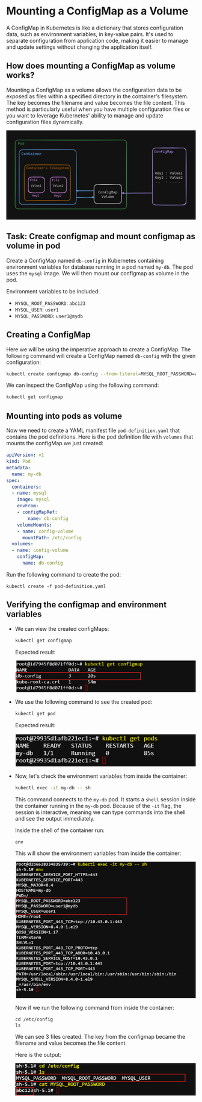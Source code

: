 #  Mounting a ConfigMap as a Volume

A ConfigMap in Kubernetes is like a dictionary that stores configuration data, such as environment variables, in key-value pairs. It's used to separate configuration from application code, making it easier to manage and update settings without changing the application itself.

## How does mounting a ConfigMap as volume works?

Mounting a ConfigMap as a volume allows the configuration data to be exposed as files within a specified directory in the container's filesystem. The key becomes the filename and value becomes the file content. This method is particularly useful when you have multiple configuration files or you want to leverage Kubernetes' ability to manage and update configuration files dynamically.

![alt text](./images/image.png)

## Task: Create configmap and mount configmap as volume in pod
Create a ConfigMap named `db-config` in Kubernetes containing environment variables for database running in a pod named `my-db`. The pod uses the `mysql` image. We will then mount our configmap as volume in the pod.

Environment variables to be included:

- `MYSQL_ROOT_PASSWORD`: `abc123`
- `MYSQL_USER`: `user1`
- `MYSQL_PASSWORD`: `user1@mydb`


## Creating a ConfigMap

Here we will be using the imperative approach to create a ConfigMap. The following command will create a ConfigMap named `db-config` with the given configuration:

```bash
kubectl create configmap db-config --from-literal=MYSQL_ROOT_PASSWORD=abc123 --from-literal=MYSQL_USER=user1 --from-literal=MYSQL_PASSWORD=user1@mydb
```

We can inspect the ConfigMap using the following command:

```bash
kubectl get configmap
```


## Mounting into pods as volume

Now we need to create a YAML manifest file `pod-definition.yaml` that contains the pod definitions. Here is the pod definition file with `volumes` that mounts the configMap we just created:

```yaml
apiVersion: v1
kind: Pod
metadata:
  name: my-db
spec:
  containers:
  - name: mysql
    image: mysql
    envFrom:
    - configMapRef:
        name: db-config
    volumeMounts:
    - name: config-volume
      mountPath: /etc/config
  volumes:
  - name: config-volume
    configMap:
      name: db-config

```

Run the following command to create the pod:
```
kubectl create -f pod-definition.yaml
```



## Verifying the configmap and environment variables

- We can view the created configMaps: 
    
  ```bash
  kubectl get configmap
  ```

  Expected result:

  ![alt text](./images/image-1.png)


- We use the following command to see the created pod:

  ```bash
  kubectl get pod
  ```
  Expected result:

  ![alt text](./images/image-2.png)


- Now, let's check the environment variables from inside the container:

  ```bash
  kubectl exec -it my-db -- sh
  ```

  This command connects to the `my-db` pod. It starts a `shell` session inside the container running in the `my-db` pod. Because of the `-it` flag, the session is interactive, meaning we can type commands into the shell and see the output immediately.

  Inside the shell of the container run:
  ```shell
  env
  ```

  This will show the environment variables from inside the container:

  ![alt text](./images/image-3.png)

  Now if we run the following command from inside the container:

  ```shell
  cd /etc/config
  ls
  ```

  We can see 3 files created. The key from the configmap became the filename and value becomes the file content.

  Here is the output:

  ![alt text](./images/image-4.png)